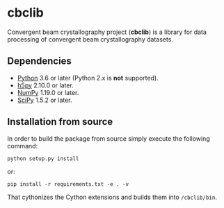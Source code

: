 # cbclib
Convergent beam crystallography project (**cbclib**) is a library for
data processing of convergent beam crystallography datasets.

## Dependencies

- [Python](https://www.python.org/) 3.6 or later (Python 2.x is **not** supported).
- [h5py](https://www.h5py.org) 2.10.0 or later.
- [NumPy](https://numpy.org) 1.19.0 or later.
- [SciPy](https://scipy.org) 1.5.2 or later.

## Installation from source
In order to build the package from source simply execute the following command:

    python setup.py install

or:

    pip install -r requirements.txt -e . -v

That cythonizes the Cython extensions and builds them into ``/cbclib/bin``.